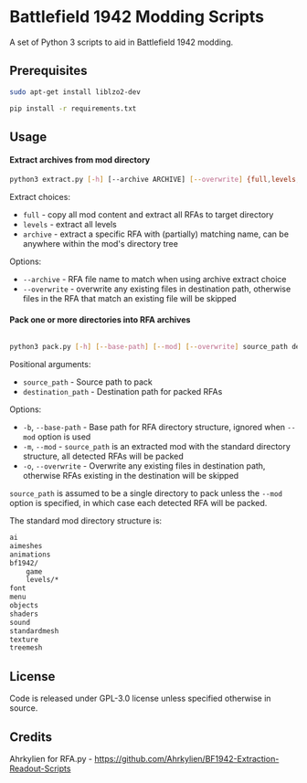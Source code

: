 # Battlefield 1942 Modding Scripts

A set of Python 3 scripts to aid in Battlefield 1942 modding.

## Prerequisites

```bash
sudo apt-get install liblzo2-dev

pip install -r requirements.txt
```

## Usage

#### Extract archives from mod directory

```bash
python3 extract.py [-h] [--archive ARCHIVE] [--overwrite] {full,levels,archive} mod_path destination_path
```

Extract choices:
* `full` - copy all mod content and extract all RFAs to target directory
* `levels` - extract all levels
* `archive` - extract a specific RFA with (partially) matching name, can be anywhere within the mod's directory tree

Options:
* `--archive` - RFA file name to match when using archive extract choice
* `--overwrite` - overwrite any existing files in destination path, otherwise files in the RFA that match an existing file will be skipped

#### Pack one or more directories into RFA archives

```bash

python3 pack.py [-h] [--base-path] [--mod] [--overwrite] source_path destination_path
```

Positional arguments:
* `source_path` - Source path to pack
* `destination_path` - Destination path for packed RFAs

Options:
* `-b`, `--base-path` - Base path for RFA directory structure, ignored when `--mod` option is used
* `-m`, `--mod` - `source_path` is an extracted mod with the standard directory structure, all detected RFAs will be packed
* `-o`, `--overwrite` - Overwrite any existing files in destination path, otherwise RFAs existing in the destination will be skipped

`source_path` is assumed to be a single directory to pack unless the `--mod` option is specified, in which case each detected RFA will be packed.

The standard mod directory structure is:

```bash
ai
aimeshes
animations
bf1942/
    game
    levels/*
font
menu
objects
shaders
sound
standardmesh
texture
treemesh
```

## License

Code is released under GPL-3.0 license unless specified otherwise in source. 

## Credits

Ahrkylien for RFA.py - https://github.com/Ahrkylien/BF1942-Extraction-Readout-Scripts
